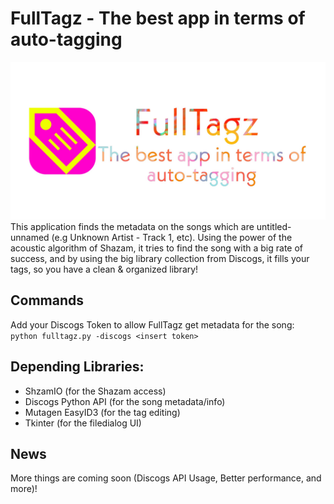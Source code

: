 # FullTagz - The best app in terms of auto-tagging
![bg](https://raw.githubusercontent.com/ChocolateAdventurouz/FullTagz/readme-res/bg.jpg)
This application finds the metadata on the songs which are untitled-unnamed (e.g Unknown Artist - Track 1, etc). Using the power of the acoustic algorithm of Shazam, it tries to find the song with a big rate of success, and by using the big library collection from Discogs, it fills your tags, so you have a clean & organized library!

## Commands

Add your Discogs Token to allow FullTagz get metadata for the song:
<br>
`python fulltagz.py -discogs <insert token>`
## Depending Libraries:
- ShzamIO (for the Shazam access)
- Discogs Python API (for the song metadata/info)
- Mutagen EasyID3 (for the tag editing)
- Tkinter (for the filedialog UI)

## News
More things are coming soon (Discogs API Usage, Better performance, and more)!
